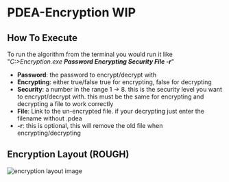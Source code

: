 # PDEA-Encryption WIP

## How To Execute
To run the algorithm from the terminal you would run it like "*C:>Encryption.exe **Password Encrypting Security File -r***"
- **Password**: the password to encrypt/decrypt with
- **Encrypting**: either true/false true for encrypting, false for decrypting
- **Security**: a number in the range 1 -> 8. this is the security level you want to encrypt/decrypt with. this must be the same for encrypting and decrypting a file to work correctly
- **File**: Link to the un-encrypted file. if your decrypting just enter the filename without .pdea
- **-r**: this is optional, this will remove the old file when encrypting/decrypting


## Encryption Layout (ROUGH)
![encryption layout image](https://i.ibb.co/BP1rBvD/Encryption-Algorithm.png)
